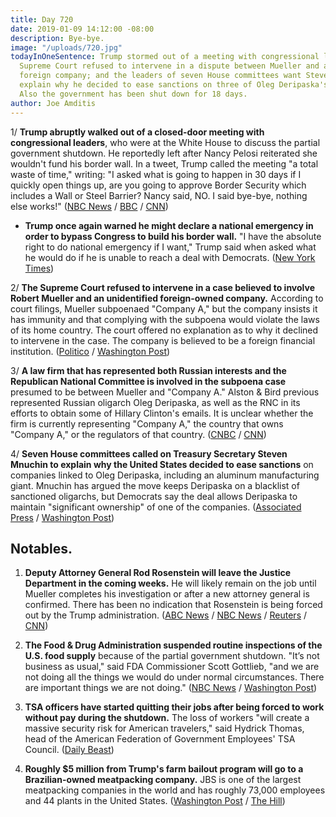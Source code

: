 ```yaml
---
title: Day 720
date: 2019-01-09 14:12:00 -08:00
description: Bye-bye.
image: "/uploads/720.jpg"
todayInOneSentence: Trump stormed out of a meeting with congressional leaders; the
  Supreme Court refused to intervene in a dispute between Mueller and a mysterious
  foreign company; and the leaders of seven House committees want Steven Mnuchin to
  explain why he decided to ease sanctions on three of Oleg Deripaska's companies.
  Also the government has been shut down for 18 days.
author: Joe Amditis
---
```


1/ **Trump abruptly walked out of a closed-door meeting with congressional leaders**, who were at the White House to discuss the partial government shutdown. He reportedly left after Nancy Pelosi reiterated she wouldn't fund his border wall. In a tweet, Trump called the meeting "a total waste of time," writing: "I asked what is going to happen in 30 days if I quickly open things up, are you going to approve Border Security which includes a Wall or Steel Barrier? Nancy said, NO. I said bye-bye, nothing else works!" ([NBC News](https://www.nbcnews.com/politics/white-house/shutdown-showdown-pelosi-says-no-trump-says-bye-bye-n956836) / [BBC](https://www.bbc.com/news/world-us-canada-46818218) / [CNN](https://www.cnn.com/2019/01/09/politics/chuck-schumer-nancy-pelosi-trump/index.html))

* **Trump once again warned he might declare a national emergency in order to bypass Congress to build his border wall.** "I have the absolute right to do national emergency if I want," Trump said when asked what he would do if he is unable to reach a deal with Democrats.  ([New York Times](https://www.nytimes.com/2019/01/09/us/politics/trump-wall-national-emergency.html))

2/ **The Supreme Court refused to intervene in a case believed to involve Robert Mueller and an unidentified foreign-owned company.** According to court filings, Mueller subpoenaed "Company A," but the company insists it has immunity and that complying with the subpoena would violate the laws of its home country. The court offered no explanation as to why it declined to intervene in the case. The company is believed to be a foreign financial institution. ([Politico](https://www.politico.com/story/2019/01/08/supreme-court-declines-to-intervene-in-mysterious-mueller-subpoena-fight-1088050) / [Washington Post](http://www.washingtonpost.com/politics/courts_law/supreme-court-rules-against-mystery-corporation-from-country-a-fighting-subpoena-in-mueller-investigation/2019/01/08/a39b61ac-0d1a-11e9-84fc-d58c33d6c8c7_story.html))

3/ **A law firm that has represented both Russian interests and the Republican National Committee is involved in the subpoena case** presumed to be between Mueller and "Company A." Alston & Bird previous represented Russian oligarch Oleg Deripaska, as well as the RNC in its efforts to obtain some of Hillary Clinton's emails. It is unclear whether the firm is currently representing "Company A," the country that owns "Company A," or the regulators of that country. ([CNBC](https://www.cnbc.com/2019/01/09/lawyers-defending-company-over-subpoena-in-possible-mueller-probe.html) / [CNN](https://www.cnn.com/2019/01/09/politics/russian-interests-law-firm-mueller/index.html))

4/ **Seven House committees called on Treasury Secretary Steven Mnuchin to explain why the United States decided to ease sanctions** on companies linked to Oleg Deripaska, including an aluminum manufacturing giant. Mnuchin has argued the move keeps Deripaska on a blacklist of sanctioned oligarchs, but Democrats say the deal allows Deripaska to maintain "significant ownership" of one of the companies. ([Associated Press](https://www.apnews.com/7eef88abcb51496390407796f2397800) / [Washington Post](http://www.washingtonpost.com/powerpost/house-democrats-demand-treasury-explain-rollback-of-sanctions-on-russia-oligarch/2019/01/08/80285642-138e-11e9-b6ad-9cfd62dbb0a8_story.html))

## Notables.

1. **Deputy Attorney General Rod Rosenstein will leave the Justice Department in the coming weeks.** He will likely remain on the job until Mueller completes his investigation or after a new attorney general is confirmed. There has been no indication that Rosenstein is being forced out by the Trump administration. ([ABC News](https://abcnews.go.com/Politics/rosenstein-expected-depart-doj-coming-weeks-attorney-general/story?id=60252611) / [NBC News](https://www.nbcnews.com/politics/justice-department/rod-rosenstein-plans-leave-justice-department-after-new-attorney-general-n956571) / [Reuters](https://www.reuters.com/article/us-usa-trump-russia-rosenstein-idUSKCN1P31AI) / [CNN](https://www.cnn.com/2019/01/09/politics/rosenstein-out-justice-department/index.html))

2. **The Food & Drug Administration suspended routine inspections of the U.S. food supply** because of the partial government shutdown. "It’s not business as usual," said FDA Commissioner Scott Gottlieb, "and we are not doing all the things we would do under normal circumstances. There are important things we are not doing." ([NBC News](https://www.nbcnews.com/health/health-news/government-shutdown-stops-fda-food-safety-inspections-n956716) / [Washington Post](https://www.washingtonpost.com/national/health-science/experts-warn-of-safety-and-security-risks-from-government-shutdown/2019/01/08/855472e4-1362-11e9-90a8-136fa44b80ba_story.html?utm_term=.73fc2e6b53da))

3. **TSA officers have started quitting their jobs after being forced to work without pay during the shutdown.** The loss of workers "will create a massive security risk for American travelers," said Hydrick Thomas, head of the American Federation of Government Employees' TSA Council. ([Daily Beast](https://www.thedailybeast.com/tsa-workers-forced-to-work-without-pay-during-shutdown-are-already-quitting-union-says))

4. **Roughly $5 million from Trump's farm bailout program will go to a Brazilian-owned meatpacking company.** JBS is one of the largest meatpacking companies in the world and has roughly 73,000 employees and 44 plants in the United States.  ([Washington Post](https://www.washingtonpost.com/business/2019/01/09/trump-farm-bailout-money-will-go-brazilian-owned-meatpacking-firm-usda-says/?noredirect=on&utm_term=.cf828a659825) / [The Hill](https://thehill.com/homenews/administration/424600-5-million-of-farm-bailout-money-will-go-to-brazil-owned-meatpacking))
